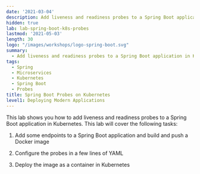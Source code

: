 ```yaml
---
date: '2021-03-04'
description: Add liveness and readiness probes to a Spring Boot application in Kubernetes.
hidden: true
lab: lab-spring-boot-k8s-probes
lastmod: '2021-05-03'
length: 30
logo: "/images/workshops/logo-spring-boot.svg"
summary:
  - Add liveness and readiness probes to a Spring Boot application in Kubernetes.
tags:
  - Spring
  - Microservices
  - Kubernetes
  - Spring Boot
  - Probes
title: Spring Boot Probes on Kubernetes
level1: Deploying Modern Applications
---
```


This lab shows you how to add liveness and readiness probes to a Spring Boot application in Kubernetes. This lab will cover the following tasks:

1. Add some endpoints to a Spring Boot application and build and push a Docker image

2. Configure the probes in a few lines of YAML

3. Deploy the image as a container in Kubernetes

